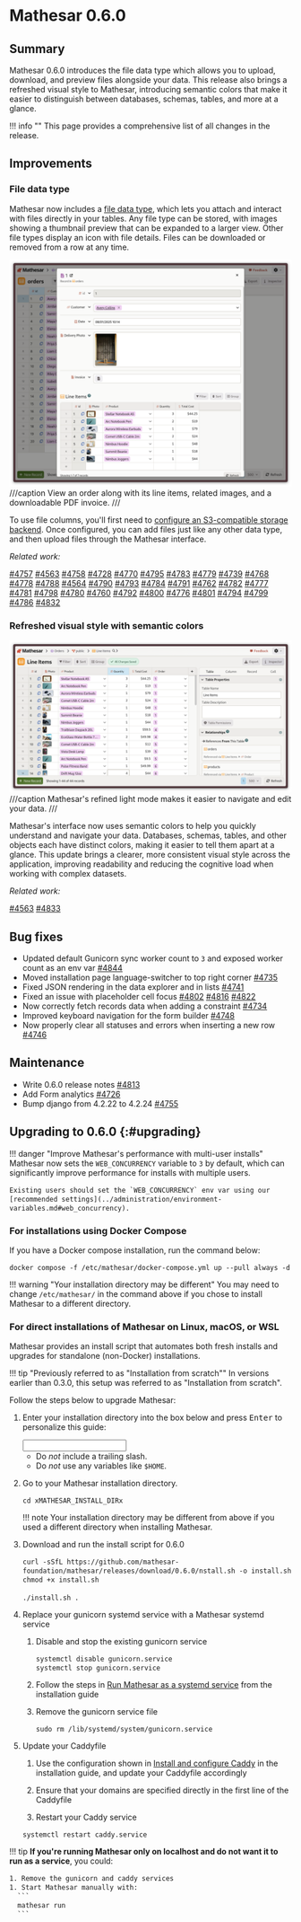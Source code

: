# Mathesar 0.6.0

## Summary

Mathesar 0.6.0 introduces the file data type which allows you to upload, download, and preview files alongside your data. This release also brings a refreshed visual style to Mathesar, introducing semantic colors that make it easier to distinguish between databases, schemas, tables, and more at a glance.

!!! info ""
	This page provides a comprehensive list of all changes in the release.

## Improvements
<!-- (Each feature within this section should have its own level-three heading) -->

### File data type

Mathesar now includes a [file data type](../user-guide/files.md), which lets you attach and interact with files directly in your tables. Any file type can be stored, with images showing a thumbnail preview that can be expanded to a larger view. Other file types display an icon with file details. Files can be downloaded or removed from a row at any time.

![A screenshot of Mathesar's table page with a single result modal open.](../assets/releases/0.6.0/order-single.png)
///caption
View an order along with its line items, related images, and a downloadable PDF invoice.
///

To use file columns, you'll first need to [configure an S3-compatible storage backend](../administration/file-backend-config.md). Once configured, you can add files just like any other data type, and then upload files through the Mathesar interface.

*Related work:*

[#4757](https://github.com/mathesar-foundation/mathesar/pull/4757 "File attachment feature") [#4563](https://github.com/mathesar-foundation/mathesar/pull/4563 "Standardize colors") [#4758](https://github.com/mathesar-foundation/mathesar/pull/4758 "Files UI — first pass") [#4728](https://github.com/mathesar-foundation/mathesar/pull/4728 "File attachment loading") [#4770](https://github.com/mathesar-foundation/mathesar/pull/4770 "Implement File column configuration") [#4795](https://github.com/mathesar-foundation/mathesar/pull/4795 "Handle file cell keyboard interactions and some bug fixes") [#4783](https://github.com/mathesar-foundation/mathesar/pull/4783 "Files non-image cell dropdown") [#4779](https://github.com/mathesar-foundation/mathesar/pull/4779 "Implement FileInput component for record page") [#4739](https://github.com/mathesar-foundation/mathesar/pull/4739 "Merge pull request #4715 from mathesar-foundation/release-0.6.0") [#4768](https://github.com/mathesar-foundation/mathesar/pull/4768 "File upload UI") [#4778](https://github.com/mathesar-foundation/mathesar/pull/4778 "Automate resetting mashes for files") [#4788](https://github.com/mathesar-foundation/mathesar/pull/4788 "Disable File type when file_backends are not configured") [#4564](https://github.com/mathesar-foundation/mathesar/pull/4564 "Fix code related issues, types, linting errors etc., in Colors experiment PR") [#4790](https://github.com/mathesar-foundation/mathesar/pull/4790 "Fix appearance of File cell in several places") [#4793](https://github.com/mathesar-foundation/mathesar/pull/4793 "Support additional file icons") [#4784](https://github.com/mathesar-foundation/mathesar/pull/4784 "Improve lightbox loading indicator") [#4791](https://github.com/mathesar-foundation/mathesar/pull/4791 "Handle race conditions when clicking to preview images") [#4762](https://github.com/mathesar-foundation/mathesar/pull/4762 "File attachment upload") [#4782](https://github.com/mathesar-foundation/mathesar/pull/4782 "Initial file cell appearance for non-images") [#4777](https://github.com/mathesar-foundation/mathesar/pull/4777 "Add tooltips in image file viewer when labels are hidden") [#4781](https://github.com/mathesar-foundation/mathesar/pull/4781 "File attachment maintenance") [#4798](https://github.com/mathesar-foundation/mathesar/pull/4798 "Improve lightbox display for extra small images") [#4780](https://github.com/mathesar-foundation/mathesar/pull/4780 "Polish flow for deleting file from lightbox") [#4760](https://github.com/mathesar-foundation/mathesar/pull/4760 "Add File backends to Common Data") [#4792](https://github.com/mathesar-foundation/mathesar/pull/4792 "Fix regression in lightbox loading indicator") [#4800](https://github.com/mathesar-foundation/mathesar/pull/4800 "A few small Files fixes") [#4776](https://github.com/mathesar-foundation/mathesar/pull/4776 "Prevent file columns from being added to forms") [#4801](https://github.com/mathesar-foundation/mathesar/pull/4801 "Better lightbox background for transparent and small images") [#4794](https://github.com/mathesar-foundation/mathesar/pull/4794 "Fix file input size for non-images") [#4799](https://github.com/mathesar-foundation/mathesar/pull/4799 "Prevent file upload in disabled cells") [#4786](https://github.com/mathesar-foundation/mathesar/pull/4786 "Fix Key Error for deleted file column ") [#4832](https://github.com/mathesar-foundation/mathesar/pull/4832 "Prevent files from being added to forms at creation")

### Refreshed visual style with semantic colors

![A Mathesar screenshot showcasing the new light mode](../assets/releases/0.6.0/revised-colors.png)
///caption
Mathesar's refined light mode makes it easier to navigate and edit your data.
///

Mathesar's interface now uses semantic colors to help you quickly understand and navigate your data. Databases, schemas, tables, and other objects each have distinct colors, making it easier to tell them apart at a glance. This update brings a clearer, more consistent visual style across the application, improving readability and reducing the cognitive load when working with complex datasets.

*Related work:*

[#4563](https://github.com/mathesar-foundation/mathesar/pull/4563 "Standardize colors") [#4833](https://github.com/mathesar-foundation/mathesar/pull/4833 " (Slightly) Improve dark mode theme switcher appearance")

## Bug fixes

- Updated default Gunicorn sync worker count to `3` and exposed worker count as an env var [#4844](https://github.com/mathesar-foundation/mathesar/pull/4844 "Config web concurrency #4844")
- Moved installation page language-switcher to top right corner [#4735](https://github.com/mathesar-foundation/mathesar/pull/4735 "Move language-switcher to top right corner in installation template")
- Fixed JSON rendering in the data explorer and in lists [#4741](https://github.com/mathesar-foundation/mathesar/pull/4741 "Fix `JSON(B)` & `JSON(B)[]` rendering for table page and data explorer")
- Fixed an issue with placeholder cell focus [#4802](https://github.com/mathesar-foundation/mathesar/pull/4802 "Keep focus on selected placeholder cell on plane changes") [#4816](https://github.com/mathesar-foundation/mathesar/pull/4816 "Revert PR #4802") [#4822](https://github.com/mathesar-foundation/mathesar/pull/4822 "Focus cell after value update")
- Now correctly fetch records data when adding a constraint [#4734](https://github.com/mathesar-foundation/mathesar/pull/4734 "Fetch records data when adding a constraint")
- Improved keyboard navigation for the form builder [#4748](https://github.com/mathesar-foundation/mathesar/pull/4748 "Improve keyboard navigation for the form builder")
- Now properly clear all statuses and errors when inserting a new row [#4746](https://github.com/mathesar-foundation/mathesar/pull/4746 "Clear all statuses and errors when inserting a new row")

## Maintenance

- Write 0.6.0 release notes [#4813](https://github.com/mathesar-foundation/mathesar/pull/4813 "0.6.0 Release Notes and Files documentation")
- Add Form analytics [#4726](https://github.com/mathesar-foundation/mathesar/pull/4726 "Add Form analytics")
- Bump django from 4.2.22 to 4.2.24 [#4755](https://github.com/mathesar-foundation/mathesar/pull/4755 "Bump django from 4.2.22 to 4.2.24")

## Upgrading to 0.6.0 {:#upgrading}

!!! danger "Improve Mathesar's performance with multi-user installs"
    Mathesar now sets the `WEB_CONCURRENCY` variable to `3` by default, which can significantly improve performance for installs with multiple users.

    Existing users should set the `WEB_CONCURRENCY` env var using our [recommended settings](../administration/environment-variables.md#web_concurrency).

### For installations using Docker Compose

If you have a Docker compose installation, run the command below:

```
docker compose -f /etc/mathesar/docker-compose.yml up --pull always -d
```

!!! warning "Your installation directory may be different"
    You may need to change `/etc/mathesar/` in the command above if you chose to install Mathesar to a different directory.

### For direct installations of Mathesar on Linux, macOS, or WSL

Mathesar provides an install script that automates both fresh installs and upgrades for standalone (non-Docker) installations.

!!! tip "Previously referred to as "Installation from scratch""
    In versions earlier than 0.3.0, this setup was referred to as "Installation from scratch".

Follow the steps below to upgrade Mathesar:


1. Enter your installation directory into the box below and press <kbd>Enter</kbd> to personalize this guide:

    <input data-input-for="MATHESAR_INSTALL_DIR" aria-label="Your Mathesar installation directory"/>

    - Do _not_ include a trailing slash.
    - Do _not_ use any variables like `$HOME`.

2.  Go to your Mathesar installation directory.

    ```
    cd xMATHESAR_INSTALL_DIRx
    ```

    !!! note
        Your installation directory may be different from above if you used a different directory when installing Mathesar.

3. Download and run the install script for 0.6.0
    ```
    curl -sSfL https://github.com/mathesar-foundation/mathesar/releases/download/0.6.0/nstall.sh -o install.sh
    chmod +x install.sh

    ./install.sh .
    ```

4. Replace your gunicorn systemd service with a Mathesar systemd service

    1. Disable and stop the existing gunicorn service
        ```
        systemctl disable gunicorn.service
        systemctl stop gunicorn.service
        ```

    2. Follow the steps in [Run Mathesar as a systemd service](../administration/install-from-scratch.md#run-mathesar-as-a-systemd-service) from the installation guide

    3. Remove the gunicorn service file
        ```
        sudo rm /lib/systemd/system/gunicorn.service
        ```

5. Update your Caddyfile

    1. Use the configuration shown in [Install and configure Caddy](../administration/install-from-scratch.md#install-and-configure-caddy) in the installation guide, and update your Caddyfile accordingly

    2. Ensure that your domains are specified directly in the first line of the Caddyfile

    3. Restart your Caddy service
      ```
      systemctl restart caddy.service
      ```

!!! tip
    **If you're running Mathesar only on localhost and do not want it to run as a service**, you could:

    1. Remove the gunicorn and caddy services
    1. Start Mathesar manually with:
      ```
      mathesar run
      ```
